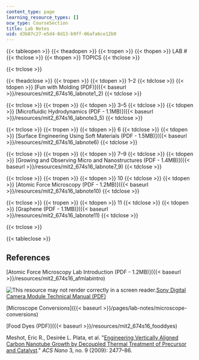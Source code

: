 ```yaml
---
content_type: page
learning_resource_types: []
ocw_type: CourseSection
title: Lab Notes
uid: d3b07c27-e5d4-8d13-b9ff-06afa6ce12b9
---
```


{{< tableopen >}}
{{< theadopen >}}
{{< tropen >}}
{{< thopen >}}
LAB #
{{< thclose >}}
{{< thopen >}}
TOPICS
{{< thclose >}}

{{< trclose >}}

{{< theadclose >}}
{{< tropen >}}
{{< tdopen >}}
1–2
{{< tdclose >}}
{{< tdopen >}}
[Fun with Molding (PDF)]({{< baseurl >}}/resources/mit2_674s16_labnote1_2)
{{< tdclose >}}

{{< trclose >}}
{{< tropen >}}
{{< tdopen >}}
3–5
{{< tdclose >}}
{{< tdopen >}}
[Microfluidic Hydrodynamics (PDF - 1.1MB)]({{< baseurl >}}/resources/mit2_674s16_labnote3_5)
{{< tdclose >}}

{{< trclose >}}
{{< tropen >}}
{{< tdopen >}}
6
{{< tdclose >}}
{{< tdopen >}}
[Surface Engineering Using Soft Materials (PDF - 1.5MB)]({{< baseurl >}}/resources/mit2_674s16_labnote6)
{{< tdclose >}}

{{< trclose >}}
{{< tropen >}}
{{< tdopen >}}
7–9
{{< tdclose >}}
{{< tdopen >}}
[Growing and Observing Micro and Nanostructures (PDF - 1.4MB)]({{< baseurl >}}/resources/mit2_674s16_labnote7_9)
{{< tdclose >}}

{{< trclose >}}
{{< tropen >}}
{{< tdopen >}}
10
{{< tdclose >}}
{{< tdopen >}}
[Atomic Force Microscopy (PDF - 1.2MB)]({{< baseurl >}}/resources/mit2_674s16_labnote10)
{{< tdclose >}}

{{< trclose >}}
{{< tropen >}}
{{< tdopen >}}
11
{{< tdclose >}}
{{< tdopen >}}
[Graphene (PDF - 1.1MB)]({{< baseurl >}}/resources/mit2_674s16_labnote11)
{{< tdclose >}}

{{< trclose >}}

{{< tableclose >}}

References
----------

[Atomic Force Microscopy Lab Introduction (PDF - 1.2MB)]({{< baseurl >}}/resources/mit2_674s16_afmlabintro)

![This resource may not render correctly in a screen reader.](/images/inacessible.gif)[Sony Digital Camera Module Technical Manual (PDF)](https://pro.sony.com/bbsc/assetDownloadController/XCDV60_V60CR_SX90_SX90CR_U100_U100CR_Technical_Manual.pdf?path=Asset%20Hierarchy$Professional$SEL-yf-generic-153703$SEL-yf-generic-153738SEL-asset-116864.pdf&id=StepID$SEL-asset-116864$original&dimension=original)

[Microscope Conversions]({{< baseurl >}}/pages/lab-notes/microscope-conversions)

[Food Dyes (PDF)]({{< baseurl >}}/resources/mit2_674s16_fooddyes)

Meshot, Eric R., Desirée L. Plata, et al. "[Engineering Vertically Aligned Carbon Nanotube Growth by Decoupled Thermal Treatment of Precursor and Catalyst](https://doi.org/10.1021/nn900446a)." _ACS Nano_ 3, no. 9 (2009): 2477–86.